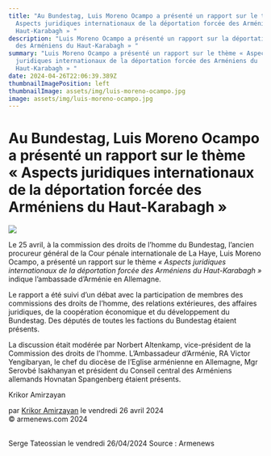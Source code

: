 ```yaml
---
title: "Au Bundestag, Luis Moreno Ocampo a présenté un rapport sur le thème «
  Aspects juridiques internationaux de la déportation forcée des Arméniens du
  Haut-Karabagh » "
description: "Luis Moreno Ocampo a présenté un rapport sur la déportation forcée
  des Arméniens du Haut-Karabagh » "
summary: "Luis Moreno Ocampo a présenté un rapport sur le thème « Aspects
  juridiques internationaux de la déportation forcée des Arméniens du
  Haut-Karabagh » "
date: 2024-04-26T22:06:39.389Z
thumbnailImagePosition: left
thumbnailImage: assets/img/luis-moreno-ocampo.jpg
image: assets/img/luis-moreno-ocampo.jpg
---
```

<!--StartFragment-->

# Au Bundestag, Luis Moreno Ocampo a présenté un rapport sur le thème « Aspects juridiques internationaux de la déportation forcée des Arméniens du Haut-Karabagh »

![](https://www.armenews.com/IMG/arton115267.jpg)

Le 25 avril, à la commission des droits de l’homme du Bundestag, l’ancien procureur général de la Cour pénale internationale de La Haye, Luis Moreno Ocampo, a présenté un rapport sur le thème *« Aspects juridiques internationaux de la déportation forcée des Arméniens du Haut-Karabagh »* indique l’ambassade d’Arménie en Allemagne.

Le rapport a été suivi d’un débat avec la participation de membres des commissions des droits de l’homme, des relations extérieures, des affaires juridiques, de la coopération économique et du développement du Bundestag. Des députés de toutes les factions du Bundestag étaient présents.

La discussion était modérée par Norbert Altenkamp, vice-président de la Commission des droits de l’homme. L’Ambassadeur d’Arménie, RA Victor Yengibaryan, le chef du diocèse de l’Eglise arménienne en Allemagne, Mgr Serovbé Isakhanyan et président du Conseil central des Arméniens allemands Hovnatan Spangenberg étaient présents.

Krikor Amirzayan

par [Krikor Amirzayan](https://www.armenews.com/spip.php?page=auteur&id_auteur=33) le vendredi 26 avril 2024\
© armenews.com 2024

\
Serge Tateossian le vendredi 26/04/2024    Source : Armenews